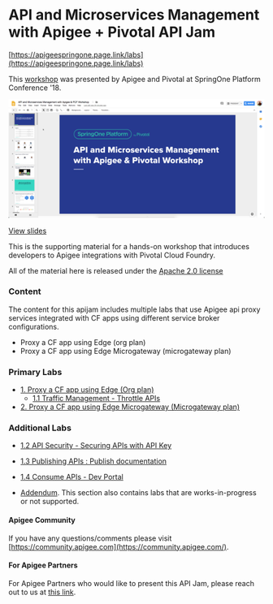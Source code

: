 # API and Microservices Management with Apigee + Pivotal API Jam
[https://apigeespringone.page.link/labs](https://apigeespringone.page.link/labs)

This [workshop](https://springoneplatform.io/2018/workshops/apigee) was presented by Apigee and Pivotal at SpringOne Platform Conference '18.


[![View these slides](./images/api_microservices_management_pivotal_apigee.png)](https://docs.google.com/presentation/d/15OwvUaZ0TGzleRgqBemGQ85Kcwq5iOp0E-ugTKMOwJg/edit?usp=sharing)

[View slides](https://docs.google.com/presentation/d/15OwvUaZ0TGzleRgqBemGQ85Kcwq5iOp0E-ugTKMOwJg/edit?usp=sharing)


This is the supporting material for a hands-on workshop that introduces developers to Apigee integrations with Pivotal Cloud Foundry.


All of the material here is released under the [Apache 2.0 license](./LICENSE.md)

### Content
The content for this apijam includes multiple labs that use Apigee api proxy services integrated with CF apps using different service broker configurations.
* Proxy a CF app using Edge (org plan)
* Proxy a CF app using Edge Microgateway (microgateway plan)

### Primary Labs
- [1. Proxy a CF app using Edge (Org plan)](Lab%201%20-%20Proxy%20a%20CF%20app%20using%20Edge%20(Org%20plan))
    - [1.1 Traffic Management - Throttle APIs](Lab%201%20-%20Proxy%20a%20CF%20app%20using%20Edge%20(Org%20plan)/Lab%201.1%20Traffic%20Management%20-%20Throttle%20APIs)
- [2. Proxy a CF app using Edge Microgateway (Microgateway plan)](Lab%202%20-%20Proxy%20a%20CF%20app%20using%20Edge%20Microgateway%20(Microgateway%20plan))

### Additional Labs
- [1.2 API Security - Securing APIs with API Key](./addendum/Lab%201.2%20API%20Security%20-%20Securing%20APIs%20with%20API%20Keys)
- [1.3 Publishing APIs : Publish documentation](./addendum/Lab%201.3%20API%20Publishing%20-%20Documentation)
- [1.4 Consume APIs - Dev Portal](./addendum/Lab%201.4%20Consume%20APIs)

- [Addendum](./addendum). This section also contains labs that are works-in-progress or not supported.

#### Apigee Community 
If you have any questions/comments please visit [https://community.apigee.com](https://community.apigee.com/).

#### For Apigee Partners
For Apigee Partners who would like to present this API Jam, please reach out to us at [this link](https://apigeespringone.page.link/partner-request-form).
